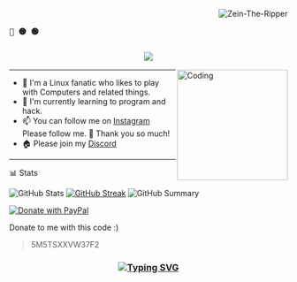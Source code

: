
<p align="right"><img src="https://komarev.com/ghpvc/?username=Zein-The-Ripper&label=Profile%20views&color=0e75b6&size=24&style=flat" alt="Zein-The-Ripper" /></p>
<p align="left"><b><samp>🔴 🟡 🟢</samp></b></p>


<h3 align="center">
  <img src="https://readme-typing-svg.herokuapp.com/?font=Righteous&size=35&center=true&vCenter=true&width=1600&height=70&duration=4000&lines=Hello+There!+I'm+Zein+" />
</h3>


<img align="right" alt="Coding" width="200" src="https://user-images.githubusercontent.com/74038190/212750999-42ff8a64-dad8-4772-9648-849968543991.gif">

---

- 🔭 I'm a Linux fanatic who likes to play with Computers and related things.
- 🌱 I'm currently learning to program and hack.
- 📫 You can follow me on [Instagram](https://www.instagram.com/zein_tgb/) Please follow me. 🤩 Thank you so much! 
- 🏠 Please join my [Discord](https://discord.gg/qVG4zRk2bd)
---

📊 Stats

![GitHub Stats](http://github-profile-summary-cards.vercel.app/api/cards/stats?username=Zein-The-Ripper&theme=tokyonight)                 [![GitHub Streak](https://github-readme-streak-stats.herokuapp.com?user=Zein-The-Ripper&theme=tokyonight&hide_border=true&date_format=j%20M%5B%20Y%5D&card_width=480)](https://git.io/streak-stats)
![GitHub Summary](http://github-profile-summary-cards.vercel.app/api/cards/profile-details?username=Zein-The-Ripper&theme=tokyonight)

[![Donate with PayPal](https://www.paypalobjects.com/digitalassets/c/website/logo/full-text/pp_fc_hl.svg)](https://www.paypal.com/cgi-bin/webscr?cmd=_s-xclick&hosted_button_id=5M5TSXXVW37F2)

Donate to me with this code :)  
> 5M5TSXXVW37F2
<h3 align="center">
  
  [![Typing SVG](https://readme-typing-svg.herokuapp.com?font=Fantasque+Sans+Mono&weight=700&size=24&pause=1000&color=0e75b6&center=true&width=446&lines=Thank+you+for+visiting!+%F0%9F%91%8D)](https://git.io/typing-svg)

</h3>

